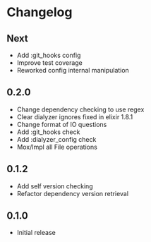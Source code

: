 # Changelog

## Next

* Add :git_hooks config
* Improve test coverage
* Reworked config internal manipulation

## 0.2.0

* Change dependency checking to use regex
* Clear dialyzer ignores fixed in elixir 1.8.1
* Change format of IO questions
* Add :git_hooks check
* Add :dialyzer_config check
* Mox/Impl all File operations

## 0.1.2

* Add self version checking
* Refactor dependency version retrieval

## 0.1.0

* Initial release